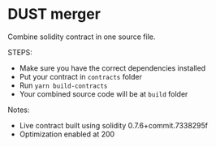 # DUST merger

Combine solidity contract in one source file.

STEPS:

- Make sure you have the correct dependencies installed
- Put your contract in `contracts` folder
- Run `yarn build-contracts`
- Your combined source code will be at `build` folder

Notes:
- Live contract built using solidity 0.7.6+commit.7338295f
- Optimization enabled at 200
